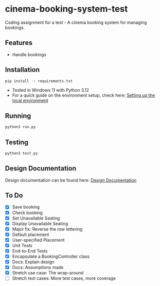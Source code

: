 # cinema-booking-system-test
Coding assignment for a test - A cinema booking system for managing bookings.

## Features

- Handle bookings

## Installation

```bash
pip install -r requirements.txt
```

- Tested in Windows 11 with Python 3.12
- For a quick guide on the environment setup, check here: [Setting up the local environment](/docs/env_setup)

## Running
```bash
python3 run.py
```

## Testing
```bash
python3 test.py
```

## Design Documentation

Design documentation can be found here: [Design Documentation](/docs/design.md)

## To Do

- [x] Save booking
- [x] Check booking
- [x] Set Unavailable Seating
- [x] Display Unavailable Seating
- [x] Major fix: Reverse the row lettering
- [x] Default placement
- [x] User-specified Placement
- [x] Unit Tests
- [x] End-to-End Tests
- [x] Encapsulate a BookingController class
- [x] Docs: Explain design
- [x] Docs: Assumptions made
- [x] Stretch use case: The wrap-around
- [ ] Stretch test cases: More test cases, more coverage